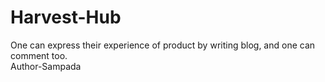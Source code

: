 # Harvest-Hub
One can express their experience of product by writing blog, and one can comment too. 
<br>
Author-Sampada
